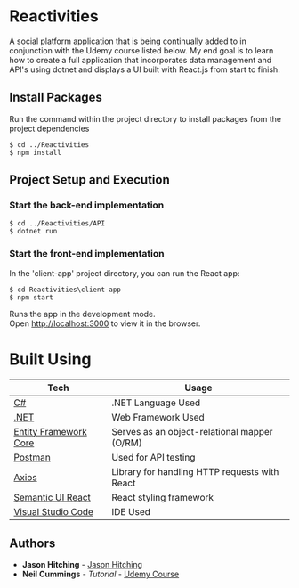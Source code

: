 # Reactivities
A social platform application that is being continually added to in conjunction with the Udemy course listed below. My end goal is to learn how to create a full application that incorporates data management and API's using dotnet and displays a UI built with React.js from start to finish. 

## Install Packages

Run the command within the project directory to install packages from the project dependencies

```
$ cd ../Reactivities
$ npm install
```

## Project Setup and Execution

### Start the back-end implementation

```
$ cd ../Reactivities/API
$ dotnet run
```

### Start the front-end implementation

In the 'client-app' project directory, you can run the React app:

```
$ cd Reactivities\client-app
$ npm start
```

Runs the app in the development mode.\
Open [http://localhost:3000](http://localhost:3000) to view it in the browser.

# Built Using
| Tech | Usage
------------ | -------------
[C#](https://docs.microsoft.com/en-us/dotnet/csharp/) | .NET Language Used
[.NET](https://dotnet.microsoft.com/) | Web Framework Used
[Entity Framework Core](https://docs.microsoft.com/en-us/ef/core/) | Serves as an object-relational mapper (O/RM)
[Postman](https://www.postman.com/use-cases/api-testing-automation/) | Used for API testing
[Axios](https://github.com/axios/axios) | Library for handling HTTP requests with React
[Semantic UI React](https://react.semantic-ui.com/) | React styling framework
[Visual Studio Code](https://code.visualstudio.com/) | IDE Used

## Authors

* **Jason Hitching** - [Jason Hitching](https://github.com/JasonHitching)
* **Neil Cummings** - *Tutorial* - [Udemy Course](https://www.udemy.com/course/complete-guide-to-building-an-app-with-net-core-and-react/)
